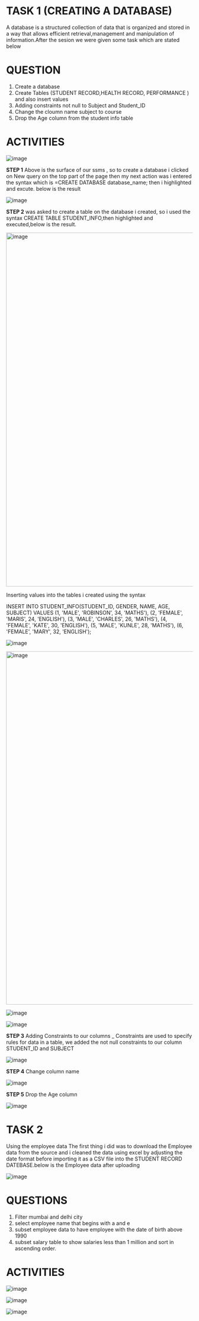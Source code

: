 # TASK 1 (CREATING A DATABASE)

A database is a structured collection of data that is organized and stored in a way that allows efficient retrieval,management and manipulation of information.After the sesion we were given some task which are stated below

# QUESTION

1. Create a database
2. Create Tables (STUDENT RECORD,HEALTH RECORD, PERFORMANCE ) and also insert values
3. Adding constraints not null to Subject and Student_ID
4. Change the cloumn name subject to course
5. Drop the Age column from the student info table

# ACTIVITIES

![image](https://github.com/Maris27/SQL--Creating-a-Database-/assets/140453106/f232d83f-ff46-4e09-883f-e8a4e853a882)

**STEP 1** Above is the surface of our ssms , so to create a database i clicked on New query on the top part of the page then my next action was i entered the syntax which is =CREATE DATABASE database_name; then i highlighted and excute. below is the result 

![image](https://github.com/Maris27/SQL--Creating-a-Database-/assets/140453106/6d898951-f690-42d8-9513-06c617b6c2f6)



**STEP 2** was asked to create a table on the database i created, so i used the syntax CREATE TABLE STUDENT_INFO,then highlighted and executed,below is the result.

<img width="956" alt="image" src="https://github.com/Maris27/SQL--Creating-a-Database-/assets/140453106/f986b0ce-0440-4c95-8ab0-fe0a2b003e89">

Inserting values into the tables i created using the syntax 

INSERT INTO STUDENT_INFO(STUDENT_ID, GENDER, NAME, AGE, SUBJECT) 
VALUES (1, 'MALE', 'ROBINSON', 34, 'MATHS'),
      (2, 'FEMALE', 'MARIS', 24, 'ENGLISH'),
	    (3, 'MALE', 'CHARLES', 26, 'MATHS'),
	    (4, 'FEMALE', 'KATE', 30, 'ENGLISH'),
	    (5, 'MALE', 'KUNLE', 28, 'MATHS'),
	    (6, 'FEMALE', 'MARY', 32, 'ENGLISH');

![image](https://github.com/Maris27/SQL--Creating-a-Database-/assets/140453106/5c6b51e2-66af-4777-839e-7643df38792a)



<img width="954" alt="image" src="https://github.com/Maris27/SQL--Creating-a-Database-/assets/140453106/06818b8b-1f76-4a68-8aa2-a92ab1d74082">



![image](https://github.com/Maris27/SQL--Creating-a-Database-/assets/140453106/4239735e-14cd-4424-a0b9-338161d5d594)



![image](https://github.com/Maris27/SQL--Creating-a-Database-/assets/140453106/4039a68f-be8f-4ac1-abab-c803483327cd)



**STEP 3** Adding Constraints to our columns 
_ Constraints are used to specify rules for data in a table, we added the not null constraints to our column STUDENT_ID and SUBJECT


![image](https://github.com/Maris27/SQL--Creating-a-Database-/assets/140453106/941a644e-3f28-40c1-b529-edc2ee8a1918)



**STEP 4** Change column name

![image](https://github.com/Maris27/SQL--Creating-a-Database-/assets/140453106/997bde9e-552c-44be-8ec9-a8a0dd0356a5)




**STEP 5** Drop the Age column

![image](https://github.com/Maris27/SQL--Creating-a-Database-/assets/140453106/42be9629-db35-40b3-924d-b9290b0f9bc7)








# TASK 2
Using the employee data
The first thing i did was to  download the Employee data from the source and i cleaned the data using excel by adjusting the date format before importing it as a CSV file into the STUDENT RECORD DATEBASE.below is the Employee data after uploading  


![image](https://github.com/Maris27/SQL--Creating-a-Database-/assets/140453106/2c0cbdef-43bd-4515-b567-9e1fb18de813)


# QUESTIONS
1. Filter mumbai and delhi city
2. select employee name that begins with a and e
3. subset employee data to have employee with the date of birth above 1990
4. subset salary table to show salaries less than 1 million and sort in ascending order.



# ACTIVITIES

![image](https://github.com/Maris27/SQL--Creating-a-Database-/assets/140453106/1ef13f6a-c562-4359-9012-2ead403570cc)



![image](https://github.com/Maris27/SQL--Creating-a-Database-/assets/140453106/53282a5d-b27d-4d45-a11d-8286ca13341d)




![image](https://github.com/Maris27/SQL--Creating-a-Database-/assets/140453106/d071421f-bbfc-405b-88fa-3c878aa2ab72)


















